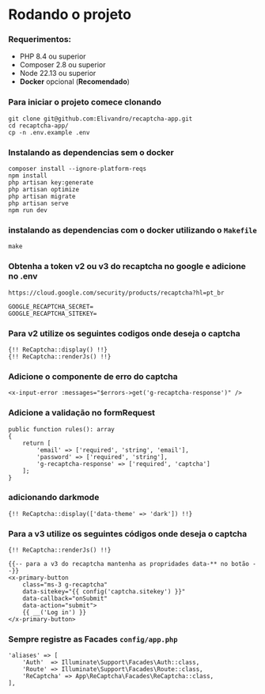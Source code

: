 # Rodando o projeto

### Requerimentos:

-   PHP 8.4 ou superior
-   Composer 2.8 ou superior
-   Node 22.13 ou superior
-   <b>Docker</b> opcional (<b>Recomendado</b>)

### Para iniciar o projeto comece clonando

```
git clone git@github.com:Elivandro/recaptcha-app.git
cd recaptcha-app/
cp -n .env.example .env
```

### Instalando as dependencias sem o docker

```
composer install --ignore-platform-reqs
npm install
php artisan key:generate
php artisan optimize
php artisan migrate
php artisan serve
npm run dev
```

### instalando as dependencias com o docker utilizando o `Makefile`

```
make
```

### Obtenha a token v2 ou v3 do recaptcha no google e adicione no .env

```
https://cloud.google.com/security/products/recaptcha?hl=pt_br

GOOGLE_RECAPTCHA_SECRET=
GOOGLE_RECAPTCHA_SITEKEY=
```

### Para v2 utilize os seguintes codigos onde deseja o captcha

```
{!! ReCaptcha::display() !!}
{!! ReCaptcha::renderJs() !!}
```

### Adicione o componente de erro do captcha

```
<x-input-error :messages="$errors->get('g-recaptcha-response')" />
```

### Adicione a validação no formRequest

```
public function rules(): array
{
    return [
        'email' => ['required', 'string', 'email'],
        'password' => ['required', 'string'],
        'g-recaptcha-response' => ['required', 'captcha']
    ];
}
```

### adicionando darkmode

```
{!! ReCaptcha::display(['data-theme' => 'dark']) !!}
```

### Para a v3 utilize os seguintes códigos onde deseja o captcha

```
{!! ReCaptcha::renderJs() !!}

{{-- para a v3 do recaptcha mantenha as propridades data-** no botão --}}
<x-primary-button
    class="ms-3 g-recaptcha"
    data-sitekey="{{ config('captcha.sitekey') }}"
    data-callback="onSubmit"
    data-action="submit">
    {{ __('Log in') }}
</x-primary-button>
```

### Sempre registre as Facades `config/app.php`

```
'aliases' => [
    'Auth'  => Illuminate\Support\Facades\Auth::class,
    'Route' => Illuminate\Support\Facades\Route::class,
    'ReCaptcha' => App\ReCaptcha\Facades\ReCaptcha::class,
],
```

